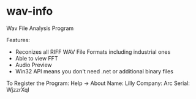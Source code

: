 # wav-info
Wav File Analysis Program

Features:
- Reconizes all RIFF WAV File Formats including industrial ones
- Able to view FFT
- Audio Preview
- Win32 API means you don't need .net or additional binary files

To Register the Program:
Help -> About
Name: Lilly
Company: Arc
Serial: WjzzrXql
